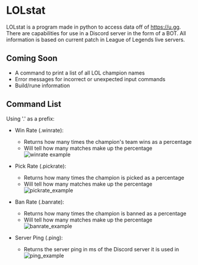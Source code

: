 # LOLstat
LOLstat is a program made in python to access data off of https://u.gg. There are capabilities for use in a Discord server in the form of a BOT. All information is based on current patch in League of Legends live servers.

## Coming Soon
  * A command to print a list of all LOL champion names
  * Error messages for incorrect or unexpected input commands
  * Build/rune information
  
## Command List
  Using '.' as a prefix:
  * Win Rate (.winrate):
    - Returns how many times the champion's team wins as a percentage
    - Will tell how many matches make up the percentage
    ![winrate example](https://i.imgur.com/WESE2Kp.png)
    
 * Pick Rate (.pickrate):
    - Returns how many times the champion is picked as a percentage
    - Will tell how many matches make up the percentage
    ![pickrate_example](https://i.imgur.com/ukUwTxA.png)
    
 * Ban Rate (.banrate):
    - Returns how many times the champion is banned as a percentage
    - Will tell how many matches make up the percentage
    ![banrate_example](https://i.imgur.com/mzD5Cf4.png)
    
 * Server Ping (.ping):
    - Returns the server ping in ms of the Discord server it is used in
    ![ping_example](https://i.imgur.com/QcGq8rz.png)
